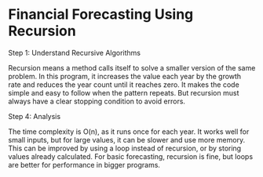 # Financial Forecasting Using Recursion

Step 1: Understand Recursive Algorithms

Recursion means a method calls itself to solve a smaller version of the same problem. In this program, it increases the value each year by the growth rate and reduces the year count until it reaches zero.
It makes the code simple and easy to follow when the pattern repeats. But recursion must always have a clear stopping condition to avoid errors.

Step 4: Analysis

The time complexity is O(n), as it runs once for each year. It works well for small inputs, but for large values, it can be slower and use more memory.
This can be improved by using a loop instead of recursion, or by storing values already calculated. For basic forecasting, recursion is fine, but loops are better for performance in bigger programs.
